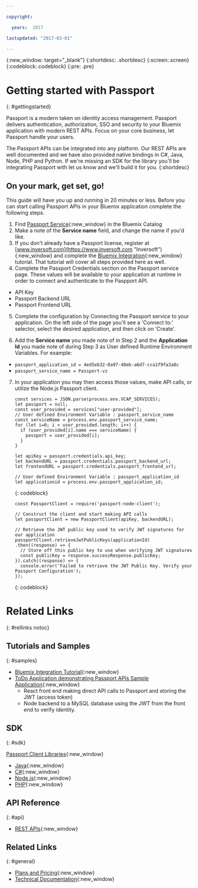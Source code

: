 ```yaml
---

copyright:

  years:  2017

lastupdated: "2017-03-01"

---
```


{:new_window: target="_blank"}
{:shortdesc: .shortdesc}
{:screen:.screen}
{:codeblock:.codeblock}
{:pre: .pre}

# Getting started with Passport
{: #gettingstarted}

Passport is a modern taken on identity access management. Passport delivers authentication, authorization, SSO and security to your Bluemix application with modern REST APIs. Focus on your core business, let Passport handle your users.

The Passport APIs can be integrated into any platform. Our REST APIs are well documented and we have also provided native bindings in C#, Java, Node, PHP and Python. If we're missing an SDK for the library you'll be integrating Passport with let us know and we'll build it for you.
{:shortdesc}

## On your mark, get set, go!
This guide will have you up and running in 20 minutes or less. Before you can start calling Passport APIs in your Bluemix application complete the following steps.

1. Find [Passport Service](https://console.ng.bluemix.net/catalog/services/passport/){:new_window} in the Bluemix Catalog
2. Make a note of the **Service name** field, and change the name if you'd like.
3. If you don't already have a Passport license, register at [www.inversoft.com](https://www.inversoft.com "Inversoft"){:new_window} and complete the [Bluemix Integration](https://www.inversoft.com/docs/passport/1.x/tech/tutorials/bluemix-integration "Bluemix Integration Tutorial"){:new_window} tutorial. That tutorial will cover all steps provided here as well. 
4. Complete the Passport Credentials section on the Passport service page. These values will be available to your application at runtime in order to connect and authenticate to the Paspport API.
  * API Key
  * Passport Backend URL
  * Passport Frontend URL

5. Complete the configuration by Connecting the Passport service to your application. On the left side of the page you'll see a 'Connect to:' selector, select the desired application, and then click on 'Create'. 

6. Add the **Service name** you made note of in Step 2 and the **Application Id** you made note of during Step 3 as User defined Runtime Environment Variables. For example:
  * `passport_application_id = 4ed5eb32-0a97-40eb-a6d7-cca1f9fa3a0c`
  * `passport_service_name = Passport-vz`

7. In your application you may then access those values, make API calls, or utilize the Node.js Passport client.

	```
	const services = JSON.parse(process.env.VCAP_SERVICES);
	let passport = null;
	const user_provided = services["user-provided"];
	// User defined Environment Variable : passport_service_name
	const serviceName = process.env.passport_service_name;
	for (let i=0; i < user_provided.length; i++) {
	  if (user_provided[i].name === serviceName) {
	    passport = user_provided[i];
	  }
	}
	 
	let apiKey = passport.credentials.api_key;
	let backendURL = passport.credentials.passport_backend_url;
	let frontendURL = passport.credentials.passport_frontend_url;
	
	// User defined Environment Variable : passport_application_id
	let applicationid = process.env.passport_application_id;
	```
	{: codeblock}

	
	```
	const PassportClient = require('passport-node-client');
	        
	// Construct the client and start making API calls
	let passportClient = new PassportClient(apiKey, backendURL);
	
	// Retrieve the JWT public key used to verify JWT signatures for our application
	passportClient.retrieveJwtPublicKeys(applicationId)
	.then((response) => {
	  // Store off this public key to use when verifying JWT signatures
	  const publicKey = response.successResponse.publicKey;
	}).catch((response) => {
	  console.error('Failed to retrieve the JWT Public Key. Verify your Passport Configuration');
	});      	
	```
	{: codeblock}


# Related Links
{: #rellinks notoc}

## Tutorials and Samples
{: #samples}

* [Bluemix Integration Tutorial](https://www.inversoft.com/docs/passport/1.x/tech/tutorials/bluemix-integration){:new_window}
* [ToDo Application demonstrating Passport APIs Sample Application](https://github.com/inversoft/passport-bluemix-example){:new_window}
  * React front end making direct API calls to Passport and storing the JWT (access token)
  * Node backend to a MySQL database using the JWT from the front end to verify identity.

## SDK
{: #sdk}

[Passport Client Libraries](https://www.inversoft.com/docs/passport/1.x/tech/client-libraries/){:new_window}
* [Java](https://www.inversoft.com/docs/passport/1.x/tech/client-libraries/java){:new_window}
* [C#](https://www.inversoft.com/docs/passport/1.x/tech/client-libraries/csharp){:new_window}
* [Node.js](https://www.inversoft.com/docs/passport/1.x/tech/client-libraries/node){:new_window}
* [PHP](https://www.inversoft.com/docs/passport/1.x/tech/client-libraries/php){:new_window}

## API Reference
{: #api}

* [REST APIs](https://www.inversoft.com/docs/passport/1.x/tech/apis/){:new_window}

## Related Links
{: #general}

* [Plans and Pricing](https://www.inversoft.com/try-passport){:new_window}
* [Technical Documentation](https://www.inversoft.com/docs/passport/1.x/tech/){:new_window}
